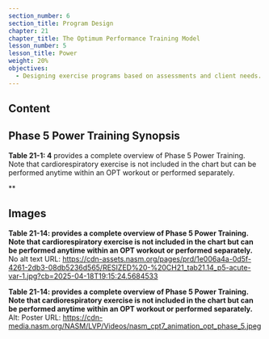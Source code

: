 ```yaml
---
section_number: 6
section_title: Program Design
chapter: 21
chapter_title: The Optimum Performance Training Model
lesson_number: 5
lesson_title: Power
weight: 20%
objectives:
  - Designing exercise programs based on assessments and client needs.
---
```


## Content
## Phase 5 Power Training Synopsis

**Table 21-1: 4** provides a complete overview of Phase 5 Power Training. Note that cardiorespiratory exercise is not included in the chart but can be performed anytime within an OPT workout or performed separately.

**

## Images

**Table 21-14: provides a complete overview of Phase 5 Power Training. Note that cardiorespiratory exercise is not included in the chart but can be performed anytime within an OPT workout or performed separately.**
No alt text
URL: https://cdn-assets.nasm.org/pages/prd/1e006a4a-0d5f-4261-2db3-08db5236d565/RESIZED%20-%20CH21_tab21.14_p5-acute-var-1.jpg?cb=2025-04-18T19:15:24.5684533

**Table 21-14: provides a complete overview of Phase 5 Power Training. Note that cardiorespiratory exercise is not included in the chart but can be performed anytime within an OPT workout or performed separately.**
Alt: Poster
URL: https://cdn-media.nasm.org/NASM/LVP/Videos/nasm_cpt7_animation_opt_phase_5.jpeg